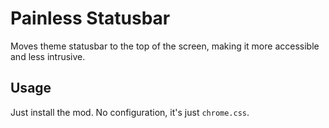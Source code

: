 # Painless Statusbar

Moves theme statusbar to the top of the screen, making it more accessible and less intrusive.



## Usage

Just install the mod. No configuration, it's just `chrome.css`.

